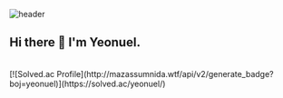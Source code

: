 ![header](https://capsule-render.vercel.app/api?type=waving&color=0:EEFF00,100:a82da8&height=300&section=header&text=Yeonuel&fontSize=70)
<h2>Hi there 👋 I'm Yeonuel.</h2> </br>
[![Solved.ac Profile](http://mazassumnida.wtf/api/v2/generate_badge?boj=yeonuel)](https://solved.ac/yeonuel/)





 
